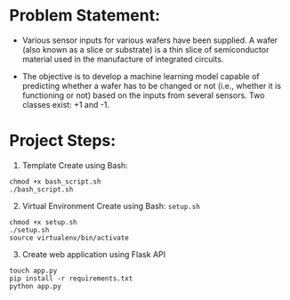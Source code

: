 # Problem Statement:

* Various sensor inputs for various wafers have been supplied. A wafer (also known as a slice or substrate) is a thin slice of semiconductor material used in the manufacture of integrated circuits.

* The objective is to develop a machine learning model capable of predicting whether a wafer has to be changed or not (i.e., whether it is functioning or not) based on the inputs from several sensors. Two classes exist: +1 and -1.

# Project Steps:
1. Template Create using Bash:
```
chmod +x bash_script.sh
./bash_script.sh
```
2. Virtual Environment Create using Bash: `setup.sh`
```
chmod +x setup.sh
./setup.sh
source virtualenv/bin/activate
```
3. Create web application using Flask API
```
touch app.py
pip install -r requirements.txt
python app.py
```